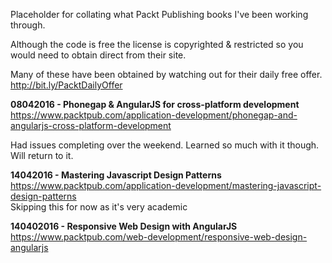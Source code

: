 Placeholder for collating what Packt Publishing books I've been working through.

Although the code is free the license is copyrighted & restricted so you would need to
obtain direct from their site.

Many of these have been obtained by watching out for their daily free offer. http://bit.ly/PacktDailyOffer

**08042016 - Phonegap & AngularJS for cross-platform development**
https://www.packtpub.com/application-development/phonegap-and-angularjs-cross-platform-development

Had issues completing over the weekend. Learned so much with it though. Will return to it.

**14042016 - Mastering Javascript Design Patterns**
https://www.packtpub.com/application-development/mastering-javascript-design-patterns  
Skipping this for now as it's very academic

**140402016 - Responsive Web Design with AngularJS**
https://www.packtpub.com/web-development/responsive-web-design-angularjs
